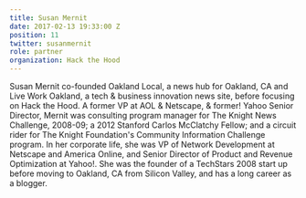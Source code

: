 ```yaml
---
title: Susan Mernit
date: 2017-02-13 19:33:00 Z
position: 11
twitter: susanmernit
role: partner
organization: Hack the Hood
---
```


Susan Mernit co-founded Oakland Local,  a news hub for Oakland, CA and Live Work Oakland, a tech & business innovation news site,  before focusing on Hack the Hood. A former VP at AOL & Netscape, & former! Yahoo Senior Director, Mernit was consulting program manager for The Knight News Challenge, 2008-09;  a 2012 Stanford Carlos McClatchy Fellow; and a circuit rider for The Knight Foundation's Community Information Challenge program. In her corporate life, she was VP of Network Development at Netscape and America Online, and Senior Director of Product and Revenue Optimization at Yahoo!.  She was the founder of a TechStars 2008 start up before moving to Oakland, CA from Silicon Valley, and has a long career as a blogger.
